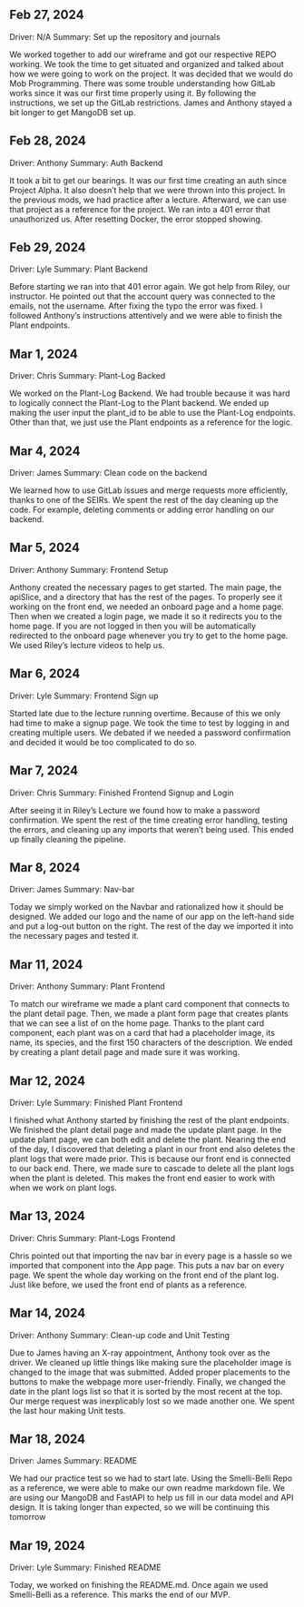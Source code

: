 ## Feb 27, 2024

Driver: N/A
Summary: Set up the repository and journals

We worked together to add our wireframe and got our respective REPO working. We took the time to get situated and organized and talked about how we were going to work on the project. It was decided that we would do Mob Programming. There was some trouble understanding how GitLab works since it was our first time properly using it. By following the instructions, we set up the GitLab restrictions. James and Anthony stayed a bit longer to get MangoDB set up.

## Feb 28, 2024

Driver: Anthony
Summary: Auth Backend

It took a bit to get our bearings. It was our first time creating an auth since Project Alpha. It also doesn’t help that we were thrown into this project. In the previous mods, we had practice after a lecture. Afterward, we can use that project as a reference for the project. We ran into a 401 error that unauthorized us. After resetting Docker, the error stopped showing.

## Feb 29, 2024

Driver: Lyle
Summary: Plant Backend

Before starting we ran into that 401 error again. We got help from Riley, our instructor. He pointed out that the account query was connected to the emails, not the username. After fixing the typo the error was fixed. I followed Anthony’s instructions attentively and we were able to finish the Plant endpoints.

## Mar 1, 2024

Driver: Chris
Summary: Plant-Log Backed

We worked on the Plant-Log Backend. We had trouble because it was hard to logically connect the Plant-Log to the Plant backend. We ended up making the user input the plant_id to be able to use the Plant-Log endpoints. Other than that, we just use the Plant endpoints as a reference for the logic.

## Mar 4, 2024

Driver: James
Summary: Clean code on the backend

We learned how to use GitLab issues and merge requests more efficiently, thanks to one of the SEIRs. We spent the rest of the day cleaning up the code. For example, deleting comments or adding error handling on our backend.

## Mar 5, 2024

Driver: Anthony
Summary: Frontend Setup

Anthony created the necessary pages to get started. The main page, the apiSlice, and a directory that has the rest of the pages. To properly see it working on the front end, we needed an onboard page and a home page. Then when we created a login page, we made it so it redirects you to the home page. If you are not logged in then you will be automatically redirected to the onboard page whenever you try to get to the home page. We used Riley’s lecture videos to help us.

## Mar 6, 2024

Driver: Lyle
Summary: Frontend Sign up

Started late due to the lecture running overtime. Because of this we only had time to make a signup page. We took the time to test by logging in and creating multiple users. We debated if we needed a password confirmation and decided it would be too complicated to do so.

## Mar 7, 2024

Driver: Chris
Summary: Finished Frontend Signup and Login

After seeing it in Riley’s Lecture we found how to make a password confirmation. We spent the rest of the time creating error handling, testing the errors, and cleaning up any imports that weren’t being used. This ended up finally cleaning the pipeline.

## Mar 8, 2024

Driver: James
Summary: Nav-bar

Today we simply worked on the Navbar and rationalized how it should be designed. We added our logo and the name of our app on the left-hand side and put a log-out button on the right. The rest of the day we imported it into the necessary pages and tested it.

## Mar 11, 2024

Driver: Anthony
Summary: Plant Frontend

To match our wireframe we made a plant card component that connects to the plant detail page. Then, we made a plant form page that creates plants that we can see a list of on the home page. Thanks to the plant card component, each plant was on a card that had a placeholder image, its name, its species, and the first 150 characters of the description. We ended by creating a plant detail page and made sure it was working.

## Mar 12, 2024

Driver: Lyle
Summary: Finished Plant Frontend

I finished what Anthony started by finishing the rest of the plant endpoints. We finished the plant detail page and made the update plant page. In the update plant page, we can both edit and delete the plant. Nearing the end of the day, I discovered that deleting a plant in our front end also deletes the plant logs that were made prior. This is because our front end is connected to our back end. There, we made sure to cascade to delete all the plant logs when the plant is deleted. This makes the front end easier to work with when we work on plant logs.

## Mar 13, 2024

Driver: Chris
Summary: Plant-Logs Frontend

Chris pointed out that importing the nav bar in every page is a hassle so we imported that component into the App page. This puts a nav bar on every page. We spent the whole day working on the front end of the plant log. Just like before, we used the front end of plants as a reference.

## Mar 14, 2024

Driver: Anthony
Summary: Clean-up code and Unit Testing

Due to James having an X-ray appointment, Anthony took over as the driver. We cleaned up little things like making sure the placeholder image is changed to the image that was submitted. Added proper placements to the buttons to make the webpage more user-friendly. Finally, we changed the date in the plant logs list so that it is sorted by the most recent at the top. Our merge request was inexplicably lost so we made another one. We spent the last hour making Unit tests.

## Mar 18, 2024

Driver: James
Summary: README

We had our practice test so we had to start late. Using the Smelli-Belli Repo as a reference, we were able to make our own readme markdown file. We are using our MangoDB and FastAPI to help us fill in our data model and API design. It is taking longer than expected, so we will be continuing this tomorrow

## Mar 19, 2024

Driver: Lyle
Summary: Finished README

Today, we worked on finishing the README.md. Once again we used Smelli-Belli as a reference. This marks the end of our MVP.
